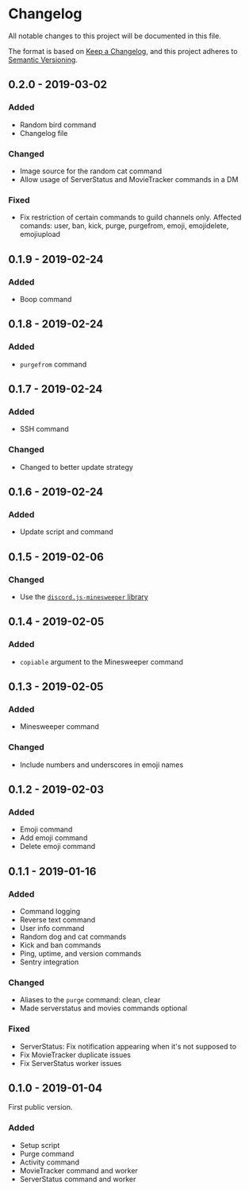 # Changelog
All notable changes to this project will be documented in this file.

The format is based on [Keep a Changelog](https://keepachangelog.com/en/1.0.0/),
and this project adheres to [Semantic Versioning](https://semver.org/spec/v2.0.0.html).

## 0.2.0 - 2019-03-02
### Added
- Random bird command
- Changelog file

### Changed
- Image source for the random cat command
- Allow usage of ServerStatus and MovieTracker commands in a DM

### Fixed
- Fix restriction of certain commands to guild channels only. Affected comands: user,
ban, kick, purge, purgefrom, emoji, emojidelete, emojiupload

## 0.1.9 - 2019-02-24
### Added
- Boop command

## 0.1.8 - 2019-02-24
### Added
- `purgefrom` command

## 0.1.7 - 2019-02-24
### Added
- SSH command

### Changed
- Changed to better update strategy

## 0.1.6 - 2019-02-24
### Added
- Update script and command

## 0.1.5 - 2019-02-06
### Changed
- Use the [`discord.js-minesweeper` library](https://npmjs.com/discord.js-minesweeper)

## 0.1.4 - 2019-02-05
### Added
- `copiable` argument to the Minesweeper command

## 0.1.3 - 2019-02-05
### Added
- Minesweeper command

### Changed
- Include numbers and underscores in emoji names

## 0.1.2 - 2019-02-03
### Added
- Emoji command
- Add emoji command
- Delete emoji command

## 0.1.1 - 2019-01-16
### Added
- Command logging
- Reverse text command
- User info command
- Random dog and cat commands
- Kick and ban commands
- Ping, uptime, and version commands
- Sentry integration

### Changed
- Aliases to the `purge` command: clean, clear
- Made serverstatus and movies commands optional

### Fixed
- ServerStatus: Fix notification appearing when it's not supposed to
- Fix MovieTracker duplicate issues
- Fix ServerStatus worker issues

## 0.1.0 - 2019-01-04
First public version.

### Added
- Setup script
- Purge command
- Activity command
- MovieTracker command and worker
- ServerStatus command and worker
